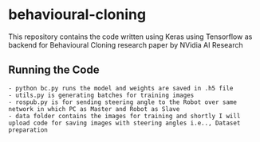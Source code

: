 # behavioural-cloning
This repository contains the code written using Keras using Tensorflow as backend for Behavioural Cloning research paper by NVidia AI Research 

## Running the Code
```
- python bc.py runs the model and weights are saved in .h5 file
- utils.py is generating batches for training images
- rospub.py is for sending steering angle to the Robot over same network in which PC as Master and Robot as Slave
- data folder contains the images for training and shortly I will upload code for saving images with steering angles i.e.., Dataset preparation

 ```

